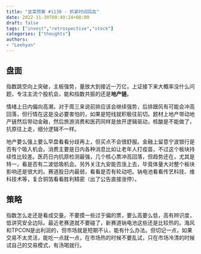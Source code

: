 ```yaml
---
title: "韭菜预案 #1130 - 抓紧时间回血"
date: 2022-11-30T08:49:24+08:00
draft: false
tags: ["invest","retrospective","stock"]
categories: ["thoughts"]
authors:
- "Leehyon"
---
```


## 盘面
指数跳空向上突破，主板强势，量放大到接近一万亿，上证接下来大概率没什么问题，专注主流个股机会，能和指数共振的还是**地产链**。

情绪上日内偏向高潮，对于周三来说前排应该会继续强势，后排跟风有可能会冲高回落，但行情在这是没必要害怕的，如果是短线就积极往前切。题材上地产带动地产链然后带动金融，然后旅游消费和医药同样是放开逻辑驱动，核酸是不能做了，抗原往上走，细分逻辑不一样。

地产要么强上要么早盘看看分歧再上，但买点不会很舒服。金融上留意宁波银行是否有个吸入机会。消费主要是日内各种消息比如让老年人打疫苗，不过这个板块持续性比较差。医药日内抗原检测最强，几个核心票冲高回落，但趋势还在，尤其是特一，看是否有二波低吸机会。另外关注九安能否涨上去，毕竟体量大对整个板块影响还是很大的。赛道股日内最弱，看看是否有轮动吧。钠电池看看传艺科技、维科技术等，复合铜箔看看胜利精密（出了公告直接涨停）。

## 策略
指数怎么走还是看成交量。不要摸一些过于偏的票，要么高要么低，高有辨识度，低讲究安全边际。最近老赛道就不要碰了，新赛道钠电池这些还是比较热的。海风和TPCON是出利润的，但市场就是短期不认，能有什么办法。但切记一点，如果交易不太灵活，能吃一点就一点，在市场热的时候不要乱试，只在市场冷清的时候试自己的交易模式，有汤喝就行。